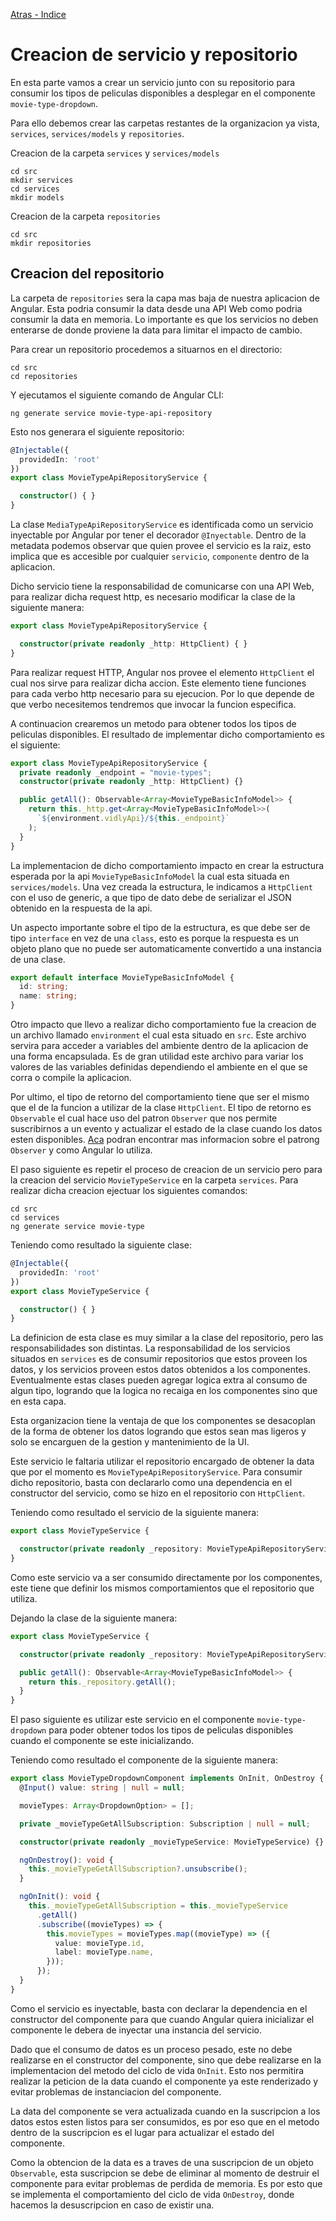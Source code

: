[Atras - Indice](https://github.com/daniel18acevedo/DA2-Tecnologia/tree/angular-service)

# Creacion de servicio y repositorio

En esta parte vamos a crear un servicio junto con su repositorio para consumir los tipos de peliculas disponibles a desplegar en el componente `movie-type-dropdown`.

Para ello debemos crear las carpetas restantes de la organizacion ya vista, `services`, `services/models` y `repositories`.

Creacion de la carpeta `services` y `services/models`

```CMD
cd src
mkdir services
cd services
mkdir models
```

Creacion de la carpeta `repositories`

```CMD
cd src
mkdir repositories
```

## Creacion del repositorio

La carpeta de `repositories` sera la capa mas baja de nuestra aplicacion de Angular. Esta podria consumir la data desde una API Web como podria consumir la data en memoria. Lo importante es que los servicios no deben enterarse de donde proviene la data para limitar el impacto de cambio.

Para crear un repositorio procedemos a situarnos en el directorio:

```CMD
cd src
cd repositories
```

Y ejecutamos el siguiente comando de Angular CLI:

```CMD
ng generate service movie-type-api-repository
```

Esto nos generara el siguiente repositorio:

```TypeScript
@Injectable({
  providedIn: 'root'
})
export class MovieTypeApiRepositoryService {

  constructor() { }
}
```

La clase `MediaTypeApiRepositoryService` es identificada como un servicio inyectable por Angular por tener el decorador `@Inyectable`. Dentro de la metadata podemos observar que quien provee el servicio es la raiz, esto implica que es accesible por cualquier `servicio`, `componente` dentro de la aplicacion.

Dicho servicio tiene la responsabilidad de comunicarse con una API Web, para realizar dicha request http, es necesario modificar la clase de la siguiente manera:

```TypeScript
export class MovieTypeApiRepositoryService {

  constructor(private readonly _http: HttpClient) { }
}
```

Para realizar request HTTP, Angular nos provee el elemento `HttpClient` el cual nos sirve para realizar dicha accion. Este elemento tiene funciones para cada verbo http necesario para su ejecucion. Por lo que depende de que verbo necesitemos tendremos que invocar la funcion especifica.

A continuacion crearemos un metodo para obtener todos los tipos de peliculas disponibles. El resultado de implementar dicho comportamiento es el siguiente:

```TypeScript
export class MovieTypeApiRepositoryService {
  private readonly _endpoint = "movie-types";
  constructor(private readonly _http: HttpClient) {}

  public getAll(): Observable<Array<MovieTypeBasicInfoModel>> {
    return this._http.get<Array<MovieTypeBasicInfoModel>>(
      `${environment.vidlyApi}/${this._endpoint}`
    );
  }
}
```

La implementacion de dicho comportamiento impacto en crear la estructura esperada por la api `MovieTypeBasicInfoModel` la cual esta situada en `services/models`. Una vez creada la estructura, le indicamos a `HttpClient` con el uso de generic, a que tipo de dato debe de serializar el JSON obtenido en la respuesta de la api.

Un aspecto importante sobre el tipo de la estructura, es que debe ser de tipo `interface` en vez de una `class`, esto es porque la respuesta es un objeto plano que no puede ser automaticamente convertido a una instancia de una clase.

```TypeScript
export default interface MovieTypeBasicInfoModel {
  id: string;
  name: string;
}
```

Otro impacto que llevo a realizar dicho comportamiento fue la creacion de un archivo llamado `environment` el cual esta situado en `src`. Este archivo servira para acceder a variables del ambiente dentro de la aplicacion de una forma encapsulada. Es de gran utilidad este archivo para variar los valores de las variables definidas dependiendo el ambiente en el que se corra o compile la aplicacion.

Por ultimo, el tipo de retorno del comportamiento tiene que ser el mismo que el de la funcion a utilizar de la clase `HttpClient`. El tipo de retorno es `Observable` el cual hace uso del patron `Observer` que nos permite suscribirnos a un evento y actualizar el estado de la clase cuando los datos esten disponibles. [Aca](https://github.com/daniel18acevedo/DA2-Tecnologia/tree/angular-service/observer.md) podran encontrar mas informacion sobre el patrong `Observer` y como Angular lo utiliza.

El paso siguiente es repetir el proceso de creacion de un servicio pero para la creacion del servicio `MovieTypeService` en la carpeta `services`. Para realizar dicha creacion ejectuar los siguientes comandos:

```CMD
cd src
cd services
ng generate service movie-type
```

Teniendo como resultado la siguiente clase:

```TypeScript
@Injectable({
  providedIn: 'root'
})
export class MovieTypeService {

  constructor() { }
}
```

La definicion de esta clase es muy similar a la clase del repositorio, pero las responsabilidades son distintas. La responsabilidad de los servicios situados en `services` es de consumir repositorios que estos proveen los datos, y los servicios proveen estos datos obtenidos a los componentes. Eventualmente estas clases pueden agregar logica extra al consumo de algun tipo, logrando que la logica no recaiga en los componentes sino que en esta capa.

Esta organizacion tiene la ventaja de que los componentes se desacoplan de la forma de obtener los datos logrando que estos sean mas ligeros y solo se encarguen de la gestion y mantenimiento de la UI.

Este servicio le faltaria utilizar el repositorio encargado de obtener la data que por el momento es `MovieTypeApiRepositoryService`. Para consumir dicho repositorio, basta con declararlo como una dependencia en el constructor del servicio, como se hizo en el repositorio con `HttpClient`.

Teniendo como resultado el servicio de la siguiente manera:

```TypeScript
export class MovieTypeService {

  constructor(private readonly _repository: MovieTypeApiRepositoryService) {}
}
```

Como este servicio va a ser consumido directamente por los componentes, este tiene que definir los mismos comportamientos que el repositorio que utiliza.

Dejando la clase de la siguiente manera:

```TypeScript
export class MovieTypeService {

  constructor(private readonly _repository: MovieTypeApiRepositoryService) {}

  public getAll(): Observable<Array<MovieTypeBasicInfoModel>> {
    return this._repository.getAll();
  }
}
```

El paso siguiente es utilizar este servicio en el componente `movie-type-dropdown` para poder obtener todos los tipos de peliculas disponibles cuando el componente se este inicializando.

Teniendo como resultado el componente de la siguiente manera:

```TypeScript
export class MovieTypeDropdownComponent implements OnInit, OnDestroy {
  @Input() value: string | null = null;

  movieTypes: Array<DropdownOption> = [];

  private _movieTypeGetAllSubscription: Subscription | null = null;

  constructor(private readonly _movieTypeService: MovieTypeService) {}

  ngOnDestroy(): void {
    this._movieTypeGetAllSubscription?.unsubscribe();
  }

  ngOnInit(): void {
    this._movieTypeGetAllSubscription = this._movieTypeService
      .getAll()
      .subscribe((movieTypes) => {
        this.movieTypes = movieTypes.map((movieType) => ({
          value: movieType.id,
          label: movieType.name,
        }));
      });
  }
}
```

Como el servicio es inyectable, basta con declarar la dependencia en el constructor del componente para que cuando Angular quiera inicializar el componente le debera de inyectar una instancia del servicio.

Dado que el consumo de datos es un proceso pesado, este no debe realizarse en el constructor del componente, sino que debe realizarse en la implementacion del metodo del ciclo de vida `OnInit`. Esto nos permitira realizar la peticion de la data cuando el componente ya este renderizado y evitar problemas de instanciacion del componente.

La data del componente se vera actualizada cuando en la suscripcion a los datos estos esten listos para ser consumidos, es por eso que en el metodo dentro de la suscripcion es el lugar para actualizar el estado del componente.

Como la obtencion de la data es a traves de una suscripcion de un objeto `Observable`, esta suscripcion se debe de eliminar al momento de destruir el componente para evitar problemas de perdida de memoria. Es por esto que se implementa el comportamiento del ciclo de vida `OnDestroy`, donde hacemos la desuscripcion en caso de existir una.
